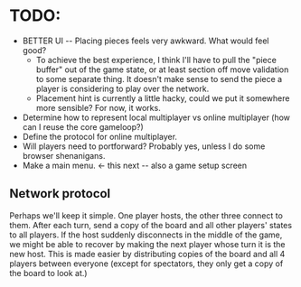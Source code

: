 # TODO:

* BETTER UI -- Placing pieces feels very awkward. What would feel good?
  * To achieve the best experience, I think I'll have to pull the "piece buffer" out of the game state, or at least section
  off move validation to some separate thing. It doesn't make sense to send the piece a player is considering to play over the network.
  * Placement hint is currently a little hacky, could we put it somewhere more sensible? For now, it works.
* Determine how to represent local multiplayer vs online multiplayer (how can I reuse the core gameloop?)
* Define the protocol for online multiplayer.
* Will players need to portforward? Probably yes, unless I do some browser shenanigans.
* Make a main menu. <- this next -- also a game setup screen

## Network protocol

Perhaps we'll keep it simple. One player hosts, the other three connect to them.
After each turn, send a copy of the board and all other players' states to all players.
If the host suddenly disconnects in the middle of the game, we might be able to recover
by making the next player whose turn it is the new host. This is made easier by distributing
copies of the board and all 4 players between everyone (except for spectators, they only get a copy of the board to look at.)
